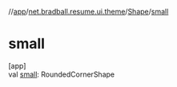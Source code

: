 //[app](../../../index.md)/[net.bradball.resume.ui.theme](../index.md)/[Shape](index.md)/[small](small.md)

# small

[app]\
val [small](small.md): RoundedCornerShape
